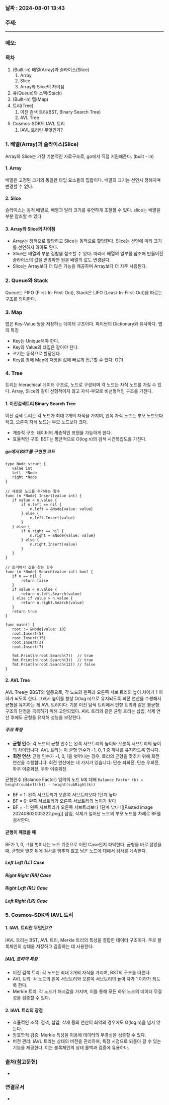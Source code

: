 
### 날짜 : 2024-08-01 13:43

### 주제: 

---
### 메모: 
### 목차

1. (Built-in) 배열(Array)과 슬라이스(Slice)
    1. Array
    2. Slice
    3. Array와 Slice의 차이점
2. 큐(Queue)와 스택(Stack)
3. (Built-in) 맵(Map)
4. 트리(Tree)
    1. 이진 검색 트리(BST, Binary Search Tree)
    2. AVL Tree
5. Cosmos-SDK의 IAVL 트리
    1. IAVL 트리란 무엇인가?

### 1. 배열(Array)과 슬라이스(Slice)
Array와 Slice는 가장 기본적인 자료구조로, go에서 직접 지원해준다. (built - in)
#### 1. Array
배열은 고정된 크기의 동일한 타입 요소들의 집합이다. 배열의 크기는 선언시 정해지며 변경할 수 없다.

#### 2. Slice 
슬라이스는 동적 배열로, 배열과 달리 크기를 유연하게 조절할 수 있다.
slice는 배열을 부분 참조할 수 있다.

#### 3. Array와 Slice의 차이점
- Array는 정적으로 할당하고 Slice는 동적으로 할당한다. Slice는 선언에 미리 크기를 선언하지 않아도 된다.
- Slice는 배열의 부분 집합을 참조할 수 있다. 따라서 배열의 일부를 참조해 만들어진 슬라이스의 값을 변경하면 원본 배열의 값도 변경된다.
- Slice는 Array보다 더 많은 기능을 제공하며 Array보다 더 자주 사용된다.

### 2. Queue와 Stack
Queue는 FIFO (First-In-First-Out), Stack은 LIFO (Least-In-First-Out)을 따르는 구조를 의미한다.

### 3. Map
맵은 Key-Value 쌍을 저장하는 데이터 구조이다. 파이썬의 Dictionary와 유사하다. 
맵의 특징
- Key는 Unique해야 한다.
- Key와 Value의 타입은 같아야 한다.
- 크기는 동적으로 할당된다.
- Key를 통해 Map에 저장된 값에 빠르게 접근할 수 있다. O(1)

### 4. Tree
트리는 hierachical 데이터 구조로, 노드로 구성되며 각 노드는 자식 노드를 가질 수 있다.
Array, Slice와 같이 선형적이지 않고 자식-부모로 비선형적인 구조를 가진다.

#### 1. 이진검색트리 Binary Search Tree
이진 검색 트리는 각 노드가 최대 2개의 자식을 가지며, 
왼쪽 자식 노드는 부모 노드보다 작고,
오른쪽 자식 노드는 부모 노드보다 크다.
- 계층적 구조: 데이터의 계층적인 표현을 가능하게 한다.
- 효율적인 구조: BST는 평균적으로 O(log n)의 검색 시간복잡도를 가진다.
##### go에서 BST를 구현한 코드
 ```
type Node struct {
	value int
	left  *Node
	right *Node
}

// 새로운 노드를 추가하는 함수
func (n *Node) Insert(value int) {
	if value < n.value {
		if n.left == nil {
			n.left = &Node{value: value}
		} else {
			n.left.Insert(value)
		}
	} else {
		if n.right == nil {
			n.right = &Node{value: value}
		} else {
			n.right.Insert(value)
		}
	}
}

// 트리에서 값을 찾는 함수
func (n *Node) Search(value int) bool {
	if n == nil {
		return false
	}
	if value < n.value {
		return n.left.Search(value)
	} else if value > n.value {
		return n.right.Search(value)
	}
	return true
}

func main() {
	root := &Node{value: 10}
	root.Insert(5)
	root.Insert(15)
	root.Insert(3)
	root.Insert(7)

	fmt.Println(root.Search(7))  // true
    fmt.Println(root.Search(3))  // true
	fmt.Println(root.Search(12)) // false
}
```

#### 2. AVL Tree
AVL Tree는 BBST의 일종으로, 각 노드의 왼쪽과 오른쪽 서브 트리의 높이 차이가 1 이하가 되도록 한다. 그래서 높이를 항상 O(log n)으로 유지되도록 회전 연산을 수행해서 균형을 유지하는 게 AVL 트리이다.
기본 이진 탐색 트리에서 편향 트리와 같은 불균형 구조의 단점을 극복하기 위해 고안되었다.
AVL 트리와 같은 균형 트리는 삽입, 삭제 연산 후에도 균형을 유지해 성능을 보장한다.
##### 주요 특징
- **균형 인수**: 각 노드의 균형 인수는 왼쪽 서브트리의 높이와 오른쪽 서브트리의 높이의 차이입니다. AVL 트리는 이 균형 인수가 -1, 0, 1 중 하나를 유지하도록 합니다.
- **회전 연산**: 균형 인수가 -1, 0, 1을 벗어나는 경우, 트리의 균형을 맞추기 위해 회전 연산을 수행합니다. 회전 연산에는 네 가지가 있습니다: 단순 좌회전, 단순 우회전, 좌우 이중회전, 우좌 이중회전.

균형인수 (Balance Factor)
임의의 노드 k에 대해 
```Balance Factor (k) = height(subLeft(k)) - height(subRight(k))```
- BF = 1: 왼쪽 서브트리가  오른쪽 서브트리보다 1단계 높다
- BF = 0: 왼쪽 서브트리와 오른쪽 서브트리의 높이가 같다
- BF = -1: 왼쪽 서브트리가 오른쪽 서브트리보다 1단계 낮다
![[Pasted image 20240802005222.png]]
삽입, 삭제가 일어난 노드의 부모 노드를 차례로 BF를 검사한다.
#### 균형이 깨졌을 때
BF가 1, 0, -1을 벗어나는 노드 기준으로 어떤 Case인지 파악한다.
균형을 바로 잡았을 때, 균형을 맞춘 뒤에 검사를 멈추지 않고 남은 노드에 대해서 검사를 계속한다.

##### Left Left (LL) Case
##### Right Right (RR) Case

##### Right Left (RL) Case

##### Left Right (LR) Case

### 5. Cosmos-SDK의 IAVL 트리
#### 1. IAVL 트리란 무엇인가?
IAVL 트리는 BST, AVL 트리, Merkle 트리의 특성을 결합한 데이터 구조이다. 주로 블록체인의 상태를 저장하고 검증하는 데 사용한다.
##### IAVL 트리의 특징
- 이진 검색 트리: 각 노드는 최대 2개의 자식을 가지며, BST의 구조를 따른다.
- AVL 트리: 각 노드의 왼쪽 서브트리와 오른쪽 서브트리의 높이 차가 1 이하가 되도록 한다.
- Merkle 트리: 각 노드가 해시값을 가지며, 이를 통해 모든 하위 노드의 데이터 무결성을 검증할 수 있다. 

#### 2. IAVL 트리의 장점
- 효율적인 조작: 검색, 삽입, 삭제 등의 연산이 최악의 경우에도 O(log n)을 넘지 않는다.
- 암호학적 검증: Merkle 특성을 이용해 데이터의 무결성을 검증할 수 있다.
- 버전 관리: IAVL 트리는 상태의 버전을 관리하여, 특정 시점으로 되돌아 갈 수 있는 기능을 제공한다. 이는 블록체인의 상태 롤백과 검증에 유용하다.
### 출처(참고문헌)
-

### 연결문서
-